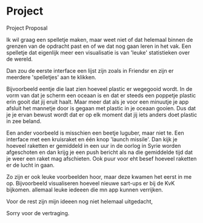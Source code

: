 # Project
Project Proposal 


Ik wil graag een spelletje maken, maar weet niet of dat helemaal binnen de grenzen van de opdracht past en of we dat nog gaan leren in het vak. Een spelletje dat eigenlijk meer een visualisatie is van 'leuke' statistieken over de wereld. 

Dan zou de eerste interface een lijst zijn zoals in Friendsr en zijn er meerdere 'spelletjes' aan te klikken. 

Bijvoorbeeld eentje die laat zien hoeveel plastic er wegegooid wordt. In de vorm van dat je scherm een oceaan is en dat er steeds een poppetje plastic erin gooit dat jij eruit haalt. Maar meer dat als je voor een minuutje je app afsluit het mannetje door is gegaan met plastic in je oceaan gooien. Dus dat je je ervan bewust wordt dat er op elk moment dat jij iets anders doet plastic in zee beland.

Een ander voorbeeld is misschien een beetje luguber, maar niet te. Een interface met een kruisraket en één knop 'launch missile'. Dan kijk je hoeveel raketten er gemiddeld in een uur in de oorlog in Syrie worden afgeschoten en dan krijg je een push bericht als na die gemiddelde tijd dat je weer een raket mag afschieten. Ook puur voor eht besef hoeveel raketten er de lucht in gaan. 

Zo zijn er ook leuke voorbeelden hoor, maar deze kwamen het eerst in me op. Bijvoorbeeld visualiseren hoeveel nieuwe sart-ups er bij de KvK bijkomen. allemaal leuke iedeeen die mn app kunnen verrijken. 


Voor de rest zijn mijn ideeen nog niet helemaal uitgedacht,

Sorry voor de vertraging.
